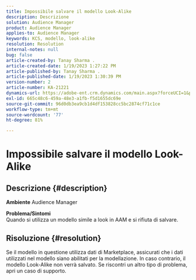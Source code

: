 ```yaml
---
title: Impossibile salvare il modello Look-Alike
description: Descrizione
solution: Audience Manager
product: Audience Manager
applies-to: Audience Manager
keywords: KCS, modello, look-alike
resolution: Resolution
internal-notes: null
bug: false
article-created-by: Tanay Sharma .
article-created-date: 1/19/2023 1:27:22 PM
article-published-by: Tanay Sharma .
article-published-date: 1/19/2023 1:30:39 PM
version-number: 2
article-number: KA-21221
dynamics-url: https://adobe-ent.crm.dynamics.com/main.aspx?forceUCI=1&pagetype=entityrecord&etn=knowledgearticle&id=8a55e2fb-fc97-ed11-aad1-6045bd006e5a
exl-id: 665c48c6-459a-48e3-a1fb-f5d1655dc69e
source-git-commit: 96d0db3ea9cb1d4df153828cc5bc2874cf71c1ce
workflow-type: tm+mt
source-wordcount: '77'
ht-degree: 81%

---
```


# Impossibile salvare il modello Look-Alike

## Descrizione {#description}

<b>Ambiente</b>
Audience Manager


<b>Problema/Sintomi</b><br>Quando si utilizza un modello simile a look in AAM e si rifiuta di salvare.<br>

## Risoluzione {#resolution}


Se il modello in questione utilizza dati di Marketplace, assicurati che i dati utilizzati nel modello siano abilitati per la modellazione. In caso contrario, il modello Look-Alike non verrà salvato. Se riscontri un altro tipo di problema, apri un caso di supporto.
